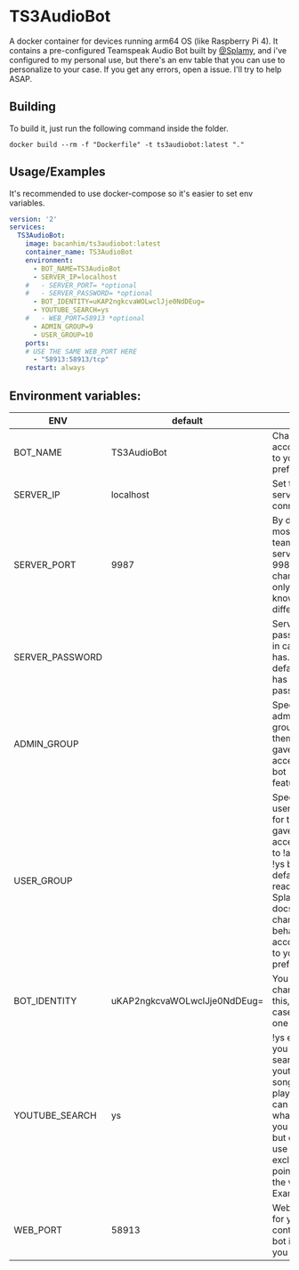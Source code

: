 # TS3AudioBot
A docker container for devices running arm64 OS (like Raspberry Pi 4). It contains a pre-configured Teamspeak Audio Bot built by [@Splamy](https://www.github.com/Splamy/TS3AudioBot/), and i've configured to my personal use, but there's an env table that you can use to personalize to your case.
If you get any errors, open a issue. I'll try to help ASAP.

## Building
To build it, just run the following command inside the folder.
```shell
docker build --rm -f "Dockerfile" -t ts3audiobot:latest "." 
```

## Usage/Examples
It's recommended to use docker-compose so it's easier to set env variables.
```yml
version: '2'
services:
  TS3AudioBot:
    image: bacanhim/ts3audiobot:latest
    container_name: TS3AudioBot
    environment:
      - BOT_NAME=TS3AudioBot
      - SERVER_IP=localhost
    #   - SERVER_PORT= *optional 
    #   - SERVER_PASSWORD= *optional
      - BOT_IDENTITY=uKAP2ngkcvaWOLwclJje0NdDEug=
      - YOUTUBE_SEARCH=ys
    #   - WEB_PORT=58913 *optional
      - ADMIN_GROUP=9
      - USER_GROUP=10
    ports:
    # USE THE SAME WEB_PORT HERE
      - "58913:58913/tcp"
    restart: always
```

## Environment variables:

| ENV              | default                                                     |                                                                                                                                                          |
|------------------|-------------------------------------------------------------|----------------------------------------------------------------------------------------------------------------------------------------------------------|
| BOT_NAME         | TS3AudioBot                                                 | Change it according to your preference.                                                                                                                  |
| SERVER_IP        | localhost                                                   | Set the server ip to connect to.                                                                                                                         |
| SERVER_PORT      | 9987                                                        | By default most teamspeak servers use 9987, change it only if you know that is different.                                                                |
| SERVER_PASSWORD  |                                                             | Server password in case it has. By default it has no password.                                                                                           |
| ADMIN_GROUP      |                                                             | Specify admin group for them to gave full access to bot features.                                                                                        |
| USER_GROUP       |                                                             | Specify user group for them to gave access only to !add and !ys by default, read the Splamy docs to change this behavior according to your preference.   |
| BOT_IDENTITY     | uKAP2ngkcvaWOLwclJje0NdDEug=| You should change this, just in case no one                                                                                                              |
| YOUTUBE_SEARCH   | ys                                                          | !ys enables you to search on youtube a song and plays it. you can set this whatever you like, but don't use exclamation point. just the word. Example: ys|
| WEB_PORT         | 58913                                                       | Web port for you to control the bot in case you want it.                                                                                                 |
